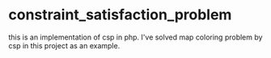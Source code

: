 # constraint_satisfaction_problem
this is an implementation of csp in php. I've solved map coloring problem by csp in this project as an example. 
